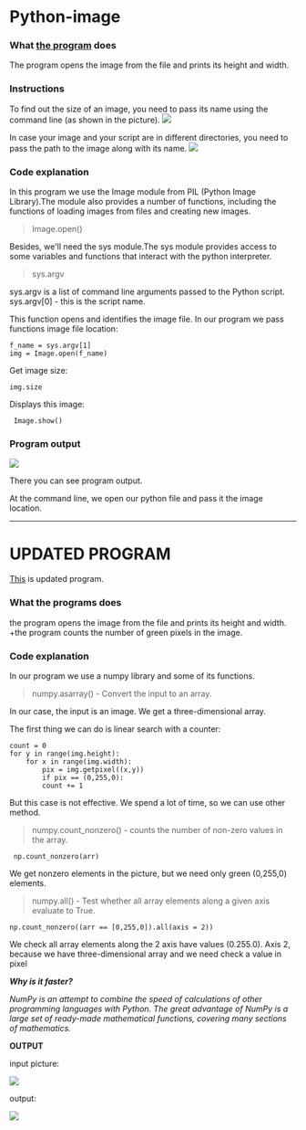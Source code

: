 # Python-image
### What [the program](https://github.com/chichikow/Python-image/blob/master/c_line.py) does
The program opens the image from the file and prints its height and width.
### Instructions
To find out the size of an image, you need to pass its name using the command line (as shown in the picture). 
![](https://github.com/chichikow/Python-image/blob/master/inst.PNG)

In case your image and your script are in different directories, you need to pass the path to the image along with its name.
![](https://github.com/chichikow/Python-image/blob/master/inst2.PNG)

### Сode explanation
In this program we use the Image module from PIL (Python Image Library).The module also provides a number of functions, including the functions of loading images from files and creating new images.
>Image.open()

Besides, we'll need the sys module.The sys module provides access to some variables and functions that interact with the python interpreter.
>sys.argv

sys.argv is a list of command line arguments passed to the Python script. sys.argv[0] - this is the script name.

This function opens and identifies the image file. In our program we pass functions 
image file location:
          
    f_name = sys.argv[1] 
    img = Image.open(f_name)

 Get image size:
 
    img.size 
 
Displays this image:
 
     Image.show()
    

### Program output 

![](https://github.com/chichikow/Python-image/blob/master/new_test.PNG) 

There you can see program output.

At the command line, we open our python file and pass it the image location.

----------------------------------------------------------------------------------------------------------------------------------------
# UPDATED PROGRAM

[This](https://github.com/chichikow/Python-image/blob/master/upgrate.py) is updated program.

### What the programs does

the program opens the image from the file and prints its height and width. +the program counts the number of green pixels in the image.

### Code explanation

In our program we use a numpy library and some of its functions.

> numpy.asarray() - Convert the input to an array.

In our case, the input is an image. We get a three-dimensional array.

The first thing we can do is linear search with a counter:

    count = 0
    for y in range(img.height):
        for x in range(img.width):
            pix = img.getpixel((x,y))
            if pix == (0,255,0):
            count += 1
            
But this case is not effective. We spend a lot of time, so we can use other method.

> numpy.count_nonzero() - counts the number of non-zero values in the array.

     np.count_nonzero(arr)

We get nonzero elements in the picture, but we need only green (0,255,0) elements.

> numpy.all() - Test whether all array elements along a given axis evaluate to True.

    np.count_nonzero((arr == [0,255,0]).all(axis = 2))

We check all array elements along the 2 axis have values (0.255.0). 
Axis 2, because we have three-dimensional array and we need check a value in pixel 

***Why is it faster?***

*NumPy is an attempt to combine the speed of calculations of other programming languages with Python.
The great advantage of NumPy is a large set of ready-made mathematical functions, covering many sections of mathematics.*

**OUTPUT**

input picture: 

![](https://github.com/chichikow/Python-image/blob/master/picture1.png)

output:

![](https://github.com/chichikow/Python-image/blob/master/output.PNG)










